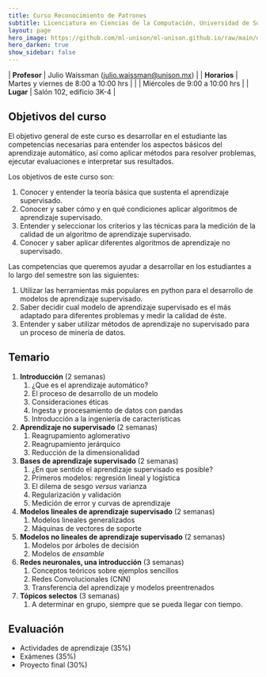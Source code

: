 ```yaml
---
title: Curso Reconocimiento de Patrones
subtitle: Licenciatura en Ciencias de la Computación, Universidad de Sonora
layout: page
hero_image: https://github.com/ml-unison/ml-unison.github.io/raw/main/docs/img/alt-banner.jpg
hero_darken: true
show_sidebar: false
---
```



| **Profesor**    | Julio Waissman (julio.waissman@unison.mx)  |
| **Horarios**    | Martes y viernes de 8:00 a 10:00 hrs       |
|                 | Miércoles de 9:00 a 10:00 hrs              |
| **Lugar**       | Salón 102, edificio 3K-4                   |

## Objetivos del curso

El objetivo general de este curso es desarrollar en el estudiante las competencias necesarias para entender los aspectos básicos del aprendizaje automático, así como aplicar métodos para resolver problemas, ejecutar evaluaciones e interpretar sus resultados.

Los objetivos de este curso son:

1. Conocer y entender la teoría básica que sustenta el aprendizaje supervisado.
2. Conocer y saber cómo y en qué condiciones aplicar algoritmos de aprendizaje supervisado.
3. Entender y seleccionar los criterios y las técnicas para la medición de la calidad de un algoritmo de aprendizaje supervisado.
4. Conocer y saber aplicar diferentes algoritmos de aprendizaje no supervisado.


Las competencias que queremos ayudar a desarrollar en los estudiantes a lo largo del semestre son las siguientes:

1. Utilizar las herramientas más populares en python para el desarrollo de modelos de aprendizaje supervisado.
2. Saber decidir cual modelo de aprendizaje supervisado es el más adaptado para diferentes problemas y medir la calidad de éste.
3. Entender y saber utilizar métodos de aprendizaje no supervisado para un proceso de minería de datos.

## Temario

1. **Introducción** (2 semanas)
   1. ¿Que es el aprendizaje automático?
   2. El proceso de desarrollo de un modelo
   3. Consideraciones éticas
   4. Ingesta y procesamiento de datos con pandas
   5. Introducción a la ingeniería de características
2. **Aprendizaje no supervisado** (2 semanas)
   1. Reagrupamiento aglomerativo
   2. Reagrupamiento jerárquico
   3. Reducción de la dimensionalidad
3. **Bases de aprendizaje supervisado** (2 semanas)
   1. ¿En que sentido el aprendizaje supervisado es posible?
   2. Primeros modelos: regresión lineal y logística
   3. El dilema de sesgo *versus* varianza
   4. Regularización y validación 
   5. Medición de error y curvas de aprendizaje
4. **Modelos lineales de aprendizaje supervisado** (2 semanas)
   1. Modelos lineales generalizados
   2. Máquinas de vectores de soporte
5. **Modelos no lineales de aprendizaje supervisado** (2 semanas)
   1. Modelos por árboles de decisión
   2. Modelos de *ensamble*
6. **Redes neuronales, una introducción** (3 semanas)
   1. Conceptos teóricos sobre ejemplos sencillos
   2. Redes Convolucionales (CNN)
   3. Transferencia del aprendizaje y modelos preentrenados
7. **Tópicos selectos** (3 semanas)
   1. A determinar en grupo, siempre que se pueda llegar con tiempo.


## Evaluación

- Actividades de aprendizaje (35%)
- Exámenes (35%)
- Proyecto final (30%)
